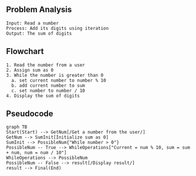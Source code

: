 ## Problem Analysis
    Input: Read a number
    Process: Add its digits using iteration
    Output: The sum of digits

## Flowchart
    1. Read the number from a user
    2. Assign sum as 0
    3. While the number is greater than 0
      a. set current number to number % 10
      b. add current number to sum
      c. set number to number / 10
    4. Display the sum of digits

## Pseudocode

```mermaid
graph TB
Start(Start) --> GetNum[/Get a number from the user/]
GetNum --> SumInit[Initialize sum as 0]
SumInit --> PossibleNum{"While number > 0"}
PossibleNum -- True --> WhileOperations["Current = num % 10, sum = sum + num, num = num / 10"]
WhileOperations --> PossibleNum
PossibleNum -- False --> result[/Display result/]
result --> Final(End)
